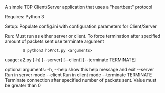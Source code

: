 A simple TCP Client/Server application that uses a "heartbeat" protocol

Requires: 
			Python 3

Setup:
			Populate config.ini with configuration parameters for Client/Server 

Run:
			Must run as either server or client.
			To force termination after specified amount of packets sent use terminate argument

			$ python3 hbProt.py <arguments>


usage: a2.py [-h] [--server] [--client] [--terminate TERMINATE]

optional arguments:
  -h, --help            show this help message and exit
  --server              Run in server mode
  --client              Run in client mode
  --terminate TERMINATE
                        Terminate connection after specified number of packets
                        sent. Value must be greater than 0
